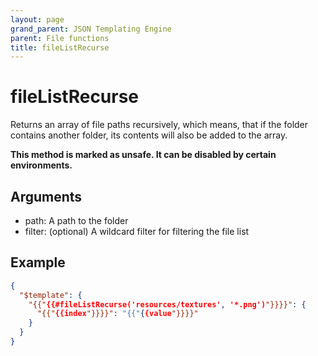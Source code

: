 ```yaml
---
layout: page
grand_parent: JSON Templating Engine
parent: File functions
title: fileListRecurse
---
```


# fileListRecurse

Returns an array of file paths recursively, which means, that if the folder contains another folder, its contents will also be added to the array.

**This method is marked as unsafe. It can be disabled by certain environments.**

## Arguments

 - path: A path to the folder
 - filter: (optional) A wildcard filter for filtering the file list

## Example

```json
{
  "$template": {
    "{{"{{#fileListRecurse('resources/textures', '*.png')"}}}}": {
      "{{"{{index"}}}}": "{{"{{value"}}}}"
    }
  }
}
```
